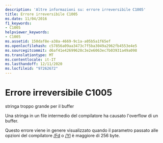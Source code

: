 ```yaml
---
description: 'Altre informazioni su: errore irreversibile C1005'
title: Errore irreversibile C1005
ms.date: 11/04/2016
f1_keywords:
- C1005
helpviewer_keywords:
- C1005
ms.assetid: 150daf8e-a38a-4669-9c1a-a05b5a1f65ef
ms.openlocfilehash: c57856a09aa3473c7f5ba3049a2962fb4553e4e5
ms.sourcegitcommit: d6af41e42699628c3e2e6063ec7b03931a49a098
ms.translationtype: MT
ms.contentlocale: it-IT
ms.lasthandoff: 12/11/2020
ms.locfileid: "97262672"
---
```

# <a name="fatal-error-c1005"></a>Errore irreversibile C1005

stringa troppo grande per il buffer

Una stringa in un file intermedio del compilatore ha causato l'overflow di un buffer.

Questo errore viene in genere visualizzato quando il parametro passato alle opzioni del compilatore [/Fd](../../build/reference/fd-program-database-file-name.md) o [/Yl](../../build/reference/yl-inject-pch-reference-for-debug-library.md) è maggiore di 256 byte.
